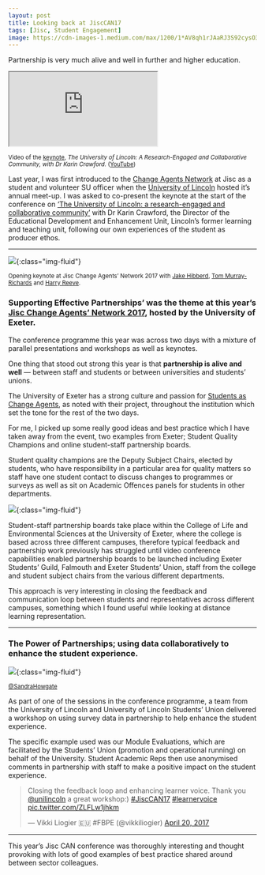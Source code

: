 ```yaml
---
layout: post
title: Looking back at JiscCAN17
tags: [Jisc, Student Engagement]
image: https://cdn-images-1.medium.com/max/1200/1*AV8qh1rJAaRJ3S92cysO3w.png
---
```


<p class="lead">Partnership is very much alive and well in further and higher education.</p>
<!--more-->

<div class="embed-responsive embed-responsive-16by9">
  <iframe class="embed-responsive-item" src="https://www.youtube-nocookie.com/embed/sFbDzA55ROI" allow="accelerometer; autoplay; encrypted-media; gyroscope; picture-in-picture" allowfullscreen></iframe>
</div>

<small>Video of the
[keynote](https://can.jiscinvolve.org/wp/files/2016/06/University-of-Lincoln-Keynote.pdf),
*The University of Lincoln: A Research-Engaged and Collaborative Community, with
Dr Karin Crawford.* ([YouTube](https://www.youtube.com/watch?v=sFbDzA55ROI))</small>

Last year, I was first introduced to the [Change Agents
Network](https://can.jiscinvolve.org/wp/) at Jisc as a student and volunteer SU
officer when the [University of Lincoln](http://edeu.lincoln.ac.uk/event/jisc/)
hosted it’s annual meet-up. I was asked to co-present the keynote at the start
of the conference on [‘The University of Lincoln: a research-engaged and
collaborative
community’](https://can.jiscinvolve.org/wp/files/2016/06/University-of-Lincoln-Keynote.pdf) with Dr Karin Crawford, the Director of the Educational Development and
Enhancement Unit, Lincoln’s former learning and teaching unit, following our own
experiences of the student as producer ethos.

*****

![](https://cdn-images-1.medium.com/max/1200/1*eSmybacr_qvjT5cE826oXg.png){:class="img-fluid"}

<small>Opening keynote at Jisc Change Agents’ Network 2017 with [Jake Hibberd](https://twitter.com/HibberdJake), [Tom Murray-Richards](https://twitter.com/FXU_Exeter) and [Harry Reeve](https://twitter.com/ExeEducation).</small>

### Supporting Effective Partnerships’ was the theme at this year’s [Jisc Change Agents’ Network 2017](http://www.exeter.ac.uk/academic-skills-engagement-team/student-engagement/can2017/), hosted by the University of Exeter.

The conference programme this year was across two days with a mixture of
parallel presentations and workshops as well as keynotes.

One thing that stood out strong this year is that **partnership is alive and
well** — between staff and students or between universities and students’
unions.

The University of Exeter has a strong culture and passion for [Students as
Change Agents](http://www.exeter.ac.uk/academic-skills-engagement-team/student-engagement/change/),
as noted with their project, throughout the institution which set the tone for
the rest of the two days.

For me, I picked up some really good ideas and best practice which I have taken
away from the event, two examples from Exeter; Student Quality Champions and
online student-staff partnership boards.

Student quality champions are the Deputy Subject Chairs, elected by students,
who have responsibility in a particular area for quality matters so staff have
one student contact to discuss changes to programmes or surveys as well as sit
on Academic Offences panels for students in other departments.

![](https://cdn-images-1.medium.com/max/1200/1*dZtjMcf0f2GHTtYl_qRmwg.png){:class="img-fluid"}

Student-staff partnership boards take place within the College of Life and
Environmental Sciences at the University of Exeter, where the college is based
across three different campuses, therefore typical feedback and partnership work
previously has struggled until video conference capabilities enabled partnership
boards to be launched including Exeter Students’ Guild, Falmouth and Exeter
Students’ Union, staff from the college and student subject chairs from the
various different departments.

This approach is very interesting in closing the feedback and communication loop
between students and representatives across different campuses, something which
I found useful while looking at distance learning representation.

*****



### The Power of Partnerships; using data collaboratively to enhance the student experience.
![](https://cdn-images-1.medium.com/max/1200/1*AV8qh1rJAaRJ3S92cysO3w.png){:class="img-fluid"}

<small>[@SandraHowgate](http://twitter.com/SandraHowgate)</small>

As part of one of the sessions in the conference programme, a team from the
University of Lincoln and University of Lincoln Students’ Union delivered a
workshop on using survey data in partnership to help enhance the student
experience.

The specific example used was our Module Evaluations, which are facilitated by
the Students’ Union (promotion and operational running) on behalf of the
University. Student Academic Reps then use anonymised comments in partnership
with staff to make a positive impact on the student experience.

<blockquote class="twitter-tweet" data-lang="en"><p lang="en" dir="ltr">Closing the feedback loop and enhancing learner voice. Thank you <a href="https://twitter.com/unilincoln?ref_src=twsrc%5Etfw">@unilincoln</a> a great workshop:) <a href="https://twitter.com/hashtag/JiscCAN17?src=hash&amp;ref_src=twsrc%5Etfw">#JiscCAN17</a> <a href="https://twitter.com/hashtag/learnervoice?src=hash&amp;ref_src=twsrc%5Etfw">#learnervoice</a> <a href="https://t.co/ZLFLw1jhkm">pic.twitter.com/ZLFLw1jhkm</a></p>&mdash; Vikki Liogier 🇪🇺 #FBPE (@vikkiliogier) <a href="https://twitter.com/vikkiliogier/status/855069624949497857?ref_src=twsrc%5Etfw">April 20, 2017</a></blockquote>
<script async src="https://platform.twitter.com/widgets.js" charset="utf-8"></script>


*****

This year’s Jisc CAN conference was thoroughly interesting and thought provoking
with lots of good examples of best practice shared around between sector
colleagues.
